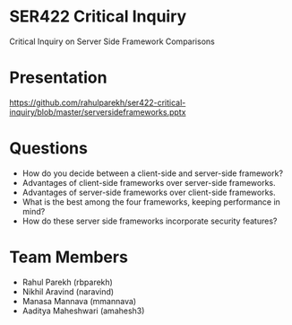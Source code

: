 # SER422 Critical Inquiry
Critical Inquiry on Server Side Framework Comparisons

# Presentation
https://github.com/rahulparekh/ser422-critical-inquiry/blob/master/serversideframeworks.pptx

# Questions
- How do you decide between a client-side and server-side framework?
- Advantages of client-side frameworks over server-side frameworks.
- Advantages of server-side frameworks over client-side frameworks.
- What is the best among the four frameworks, keeping performance in mind?
- How do these server side frameworks incorporate security features?

# Team Members
- Rahul Parekh (rbparekh)
- Nikhil Aravind (naravind)
- Manasa Mannava (mmannava)
- Aaditya Maheshwari (amahesh3)
